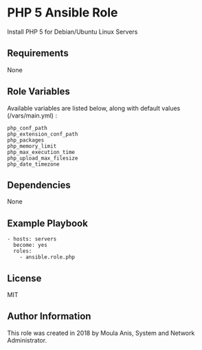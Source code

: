 # PHP 5 Ansible Role

Install PHP 5 for Debian/Ubuntu Linux Servers

## Requirements

None

## Role Variables

Available variables are listed below, along with default values (/vars/main.yml) :

    php_conf_path               
    php_extension_conf_path
    php_packages  
    php_memory_limit            
    php_max_execution_time
    php_upload_max_filesize
    php_date_timezone

## Dependencies

None

## Example Playbook

    - hosts: servers
      become: yes
      roles:
        - ansible.role.php

## License

MIT

## Author Information

This role was created in 2018 by Moula Anis, System and Network Administrator.
